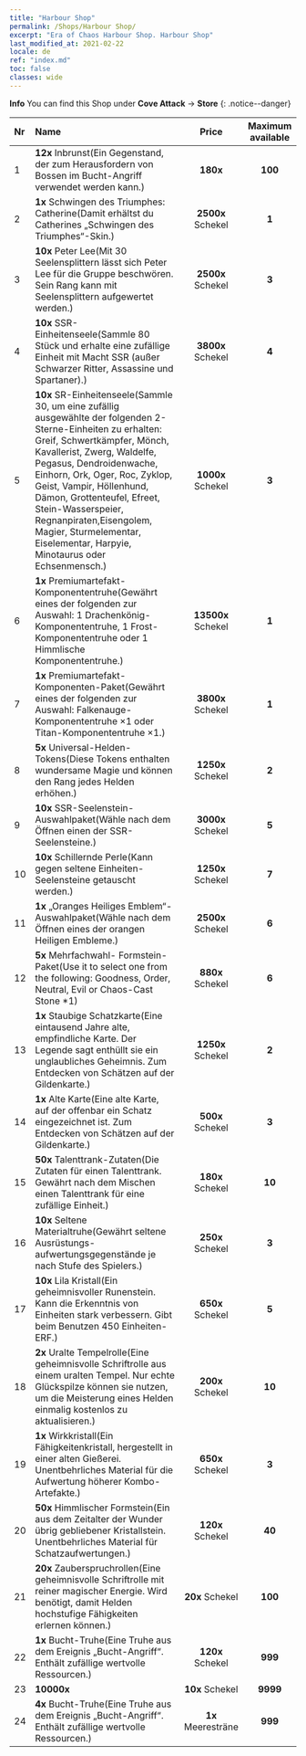 ```yaml
---
title: "Harbour Shop"
permalink: /Shops/Harbour Shop/
excerpt: "Era of Chaos Harbour Shop. Harbour Shop"
last_modified_at: 2021-02-22
locale: de
ref: "index.md"
toc: false
classes: wide
---
```


**Info** You can find this Shop under **Cove Attack** -> **Store** 
{: .notice--danger}

  |  Nr  |      Name      |         Price        |   Maximum available      |
  |:-----|:---------------|:--------------------:|:------------------------:|
  | 1 |  **12x** Inbrunst(Ein Gegenstand, der zum Herausfordern von Bossen im Bucht-Angriff verwendet werden kann.) |  **180x** <i class="fas fa-gem"/>  | **100** |
  | 2 |  **1x** Schwingen des Triumphes: Catherine(Damit erhältst du Catherines „Schwingen des Triumphes“-Skin.) |  **2500x** Schekel  | **1** |
  | 3 |  **10x** Peter Lee(Mit 30 Seelensplittern lässt sich Peter Lee für die Gruppe beschwören. Sein Rang kann mit Seelensplittern aufgewertet werden.) |  **2500x** Schekel  | **3** |
  | 4 |  **10x** SSR-Einheitenseele(Sammle 80 Stück und erhalte eine zufällige Einheit mit Macht SSR (außer Schwarzer Ritter, Assassine und Spartaner).) |  **3800x** Schekel  | **4** |
  | 5 |  **10x** SR-Einheitenseele(Sammle 30, um eine zufällig ausgewählte der folgenden 2-Sterne-Einheiten zu erhalten: Greif, Schwertkämpfer, Mönch, Kavallerist, Zwerg, Waldelfe, Pegasus, Dendroidenwache, Einhorn, Ork, Oger, Roc, Zyklop, Geist, Vampir, Höllenhund, Dämon, Grottenteufel, Efreet, Stein-Wasserspeier, Regnanpiraten,Eisengolem, Magier, Sturmelementar, Eiselementar, Harpyie, Minotaurus oder Echsenmensch.) |  **1000x** Schekel  | **3** |
  | 6 |  **1x** Premiumartefakt- Komponententruhe(Gewährt eines der folgenden zur Auswahl: 1 Drachenkönig-Komponententruhe, 1 Frost-Komponententruhe oder 1 Himmlische Komponententruhe.) |  **13500x** Schekel  | **1** |
  | 7 |  **1x** Premiumartefakt- Komponenten-Paket(Gewährt eines der folgenden zur Auswahl: Falkenauge-Komponententruhe ×1 oder Titan-Komponententruhe ×1.) |  **3800x** Schekel  | **1** |
  | 8 |  **5x** Universal-Helden-Tokens(Diese Tokens enthalten wundersame Magie und können den Rang jedes Helden erhöhen.) |  **1250x** Schekel  | **2** |
  | 9 |  **10x** SSR-Seelenstein-Auswahlpaket(Wähle nach dem Öffnen einen der SSR-Seelensteine.) |  **3000x** Schekel  | **5** |
  | 10 |  **10x** Schillernde Perle(Kann gegen seltene Einheiten-Seelensteine getauscht werden.) |  **1250x** Schekel  | **7** |
  | 11 |  **1x** „Oranges Heiliges Emblem“-Auswahlpaket(Wähle nach dem Öffnen eines der orangen Heiligen Embleme.) |  **2500x** Schekel  | **6** |
  | 12 |  **5x** Mehrfachwahl- Formstein-Paket(Use it to select one from the following: Goodness, Order, Neutral, Evil or Chaos-Cast Stone *1) |  **880x** Schekel  | **6** |
  | 13 |  **1x** Staubige Schatzkarte(Eine eintausend Jahre alte, empfindliche Karte. Der Legende sagt enthüllt sie ein unglaubliches Geheimnis. Zum Entdecken von Schätzen auf der Gildenkarte.) |  **1250x** Schekel  | **2** |
  | 14 |  **1x** Alte Karte(Eine alte Karte, auf der offenbar ein Schatz eingezeichnet ist. Zum Entdecken von Schätzen auf der Gildenkarte.) |  **500x** Schekel  | **3** |
  | 15 |  **50x** Talenttrank-Zutaten(Die Zutaten für einen Talenttrank. Gewährt nach dem Mischen einen Talenttrank für eine zufällige Einheit.) |  **180x** Schekel  | **10** |
  | 16 |  **10x** Seltene Materialtruhe(Gewährt seltene Ausrüstungs- aufwertungsgegenstände je nach Stufe des Spielers.) |  **250x** Schekel  | **3** |
  | 17 |  **10x** Lila Kristall(Ein geheimnisvoller Runenstein. Kann die Erkenntnis von Einheiten stark verbessern. Gibt beim Benutzen 450 Einheiten-ERF.) |  **650x** Schekel  | **5** |
  | 18 |  **2x** Uralte Tempelrolle(Eine geheimnisvolle Schriftrolle aus einem uralten Tempel. Nur echte Glückspilze können sie nutzen, um die Meisterung eines Helden einmalig kostenlos zu aktualisieren.) |  **200x** Schekel  | **10** |
  | 19 |  **1x** Wirkkristall(Ein Fähigkeitenkristall, hergestellt in einer alten Gießerei. Unentbehrliches Material für die Aufwertung höherer Kombo-Artefakte.) |  **650x** Schekel  | **3** |
  | 20 |  **50x** Himmlischer Formstein(Ein aus dem Zeitalter der Wunder übrig gebliebener Kristallstein. Unentbehrliches Material für Schatzaufwertungen.) |  **120x** Schekel  | **40** |
  | 21 |  **20x** Zauberspruchrollen(Eine geheimnisvolle Schriftrolle mit reiner magischer Energie. Wird benötigt, damit Helden hochstufige Fähigkeiten erlernen können.) |  **20x** Schekel  | **100** |
  | 22 |  **1x** Bucht-Truhe(Eine Truhe aus dem Ereignis „Bucht-Angriff“. Enthält zufällige wertvolle Ressourcen.) |  **120x** Schekel  | **999** |
  | 23 |  **10000x** <i class="fas fa-coins"/> |  **10x** Schekel  | **9999** |
  | 24 |  **4x** Bucht-Truhe(Eine Truhe aus dem Ereignis „Bucht-Angriff“. Enthält zufällige wertvolle Ressourcen.) |  **1x** Meeresträne  | **999** |
